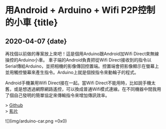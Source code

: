 # 用Android + Arduino + Wifi P2P控制的小車 {title}
## 2020-04-07 {date}

再找個以前做的專案放上來吧！這是個用Arduino跟Android加Wifi Direct來無線操控的Arduino小車。 車子端的Android負責把從Wifi Direct接收到的指令以Serial傳給Arduino，並把相機的影像傳回控置端。控置端會把影像顯示在螢幕上並用觸控螢幕來產生指令。Arduino上就是個按指令來動輪子的程式。

Android手機兼用Wifi Direct接在一起。當Wifi Direct不能用時，比如說手機太舊，或是想透過網際網路遙控，可以換成普通Wifi模式連線。在不同機器中間我用了個自己發明的簡單協定來傳輸指令來增加傳訊效率。

\> [Github](https://github.com/Rio6/ArduinoCar)  
\> [影片](https://drive.google.com/open?id=1fRrYWeqpyM9GWmR_WWx4t9prx3W_GbB_)

![](img/arduino-car.png =0x0)
